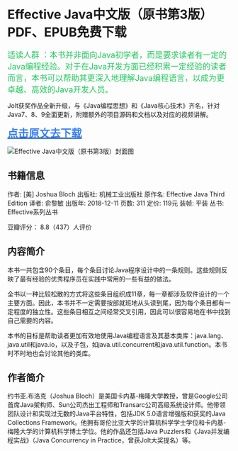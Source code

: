 Effective Java中文版（原书第3版）PDF、EPUB免费下载
==============

<font  color="#22c55e" size="4">适读人群 ：本书并非面向Java初学者，而是要求读者有一定的Java编程经验。对于在Java开发方面已经积累一定经验的读者而言，本书可以帮助其更深入地理解Java编程语言，以成为更卓越、高效的Java开发人员。</font>

<font contenteditable="true">Jolt获奖作品全新升级，与《Java编程思想》和《Java核心技术》齐名，针对Java7、8、9全面更新，附赠额外的项目源码和文档以及对应的视频讲解。</font>

[<font color="#3b82f6" size="5"><b><u>点击原文去下载</u></b></font>](<https://pdfs.top/book/Effective Java中文版（原书第3版）.html>)

![Effective Java中文版（原书第3版）封面图](https://pdfs.top/image/cover/f1c6aa1a3fb243c9b777cdb7522c9baa.jpg)

书籍信息
----

作者: [美] Joshua Bloch
出版社: 机械工业出版社
原作名: Effective Java Third Edition
译者: 俞黎敏
出版年: 2018-12-11
页数: 311
定价: 119元
装帧: 平装
丛书: Effective系列丛书

豆瓣评分： 8.8（437）人评价

内容简介
----

本书一共包含90个条目，每个条目讨论Java程序设计中的一条规则。这些规则反映了最有经验的优秀程序员在实践中常用的一些有益的做法。

全书以一种比较松散的方式将这些条目组织成11章，每一章都涉及软件设计的一个主要方面。因此，本书并不一定需要按部就班地从头读到尾，因为每个条目都有一定程度的独立性。这些条目相互之间经常交叉引用，因此可以很容易地在书中找到自己需要的内容。

本书的目标是帮助读者更加有效地使用Java编程语言及其基本类库：java.lang、java.util和java.io，以及子包，如java.util.concurrent和java.util.function。本书时不时地也会讨论其他的类库。

作者简介
----

约书亚.布洛克（Joshua Bloch）是美国卡内基-梅隆大学教授，曾是Google公司首席Java架构师、Sun公司杰出工程师和Transarc公司高级系统设计师。他带领团队设计和实现过无数的Java平台特性，包括JDK 5.0语言增强版和获奖的Java Collections Framework。他拥有哥伦比亚大学的计算机科学学士学位和卡内基-梅隆大学的计算机科学博士学位。他的作品还包括Java Puzzlers和《Java并发编程实战》（Java Concurrency in Practice，曾获Jolt大奖提名）等。
